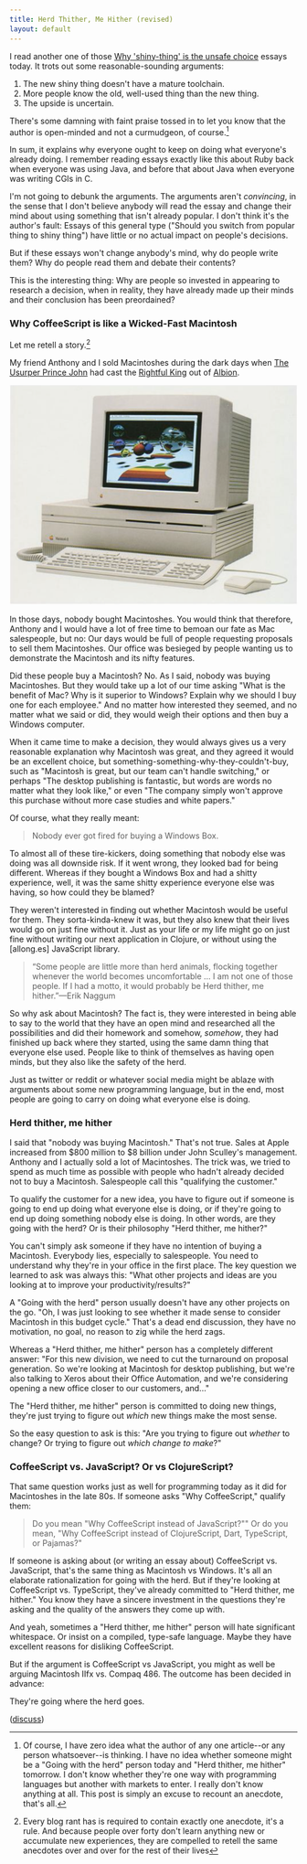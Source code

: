 ```yaml
---
title: Herd Thither, Me Hither (revised)
layout: default
---
```


I read another one of those [Why 'shiny-thing' is the unsafe choice][lostechies] essays today. It trots out some reasonable-sounding arguments:

[lostechies]: http://lostechies.com/bradcarleton/2013/10/23/coffeescript-vs-javascript-dog-eat-dog/

1. The new shiny thing doesn't have a mature toolchain.
2. More people know the old, well-used thing than the new thing.
3. The upside is uncertain.

There's some damning with faint praise tossed in to let you know that the author is open-minded and not a curmudgeon, of course.[^disclaimer]

In sum, it explains why everyone ought to keep on doing what everyone's already doing. I remember reading essays exactly like this about Ruby back when everyone was using Java, and before that about Java when everyone was writing CGIs in C.

[^disclaimer]: Of course, I have zero idea what the author of any one article--or any person whatsoever--is thinking. I have no idea whether someone might be a "Going with the herd" person today and "Herd thither, me hither" tomorrow. I don't know whether they're one way with programming languages but another with markets to enter. I really don't know anything at all. This post is simply an excuse to recount an anecdote, that's all.

I'm not going to debunk the arguments. The arguments aren't *convincing*, in the sense that I don't believe anybody will read the essay and change their mind about using something that isn't already popular. I don't think it's the author's fault: Essays of this general type ("Should you switch from popular thing to shiny thing") have little or no actual impact on people's decisions.

But if these essays won't change anybody's mind, why do people write them? Why do people read them and debate their contents?

This is the interesting thing: Why are people so invested in appearing to research a decision, when in reality, they have already made up their minds and their conclusion has been preordained?

### Why CoffeeScript is like a Wicked-Fast Macintosh

Let me retell a story.[^anecdote]

[^anecdote]: Every blog rant has is required to contain exactly one anecdote, it's a rule. And because people over forty don't learn anything new or accumulate new experiences, they are compelled to retell the same anecdotes over and over for the rest of their lives

My friend Anthony and I sold Macintoshes during the dark days when [The Usurper Prince John][sculley] had cast the [Rightful King][jobs] out of [Albion].

[sculley]: https://en.wikipedia.org/wiki/John_Sculley "John Sculley III"
[jobs]: https://en.wikipedia.org/wiki/Steve_Jobs "Steve Jobs"
[Albion]: http://apple.com "Apple"

[![Macintosh IIfx](/assets/images/iifx.png)](https://en.wikipedia.org/wiki/Macintosh_IIfx "Macintosh IIfx")

In those days, nobody bought Macintoshes. You would think that therefore, Anthony and I would have a lot of free time to bemoan our fate as Mac salespeople, but no: Our days would be full of people requesting proposals to sell them Macintoshes. Our office was besieged by people wanting us to demonstrate the Macintosh and its nifty features.

Did these people buy a Macintosh? No. As I said, nobody was buying Macintoshes. But they would take up a lot of our time asking "What is the benefit of Mac? Why is it superior to Windows? Explain why we should I buy one for each employee." And no matter how interested they seemed, and no matter what we said or did, they would weigh their options and then buy a Windows computer.

When it came time to make a decision, they would always gives us a very reasonable explanation why Macintosh was great, and they agreed it would be an excellent choice, but something-something-why-they-couldn't-buy, such as "Macintosh is great, but our team can't handle switching," or perhaps "The desktop publishing is fantastic, but words are words no matter what they look like," or even "The company simply won't approve this purchase without more case studies and white papers."

Of course, what they really meant:

> Nobody ever got fired for buying a Windows Box.

To almost all of these tire-kickers, doing something that nobody else was doing was all downside risk. If it went wrong, they looked bad for being different. Whereas if they bought a Windows Box and had a shitty experience, well, it was the same shitty experience everyone else was having, so how could they be blamed?

They weren't interested in finding out whether Macintosh would be useful for them. They sorta-kinda-knew it was, but they also knew that their lives would go on just fine without it. Just as your life or my life might go on just fine without writing our next application in Clojure, or without using the [allong.es] JavaScript library.

> “Some people are little more than herd animals, flocking together whenever the world becomes uncomfortable … I am not one of those people. If I had a motto, it would probably be Herd thither, me hither.”—Erik Naggum

So why ask about Macintosh? The fact is, they were interested in being able to say to the world that they have an open mind and researched all the possibilities and did their homework and somehow, *somehow*, they had finished up back where they started, using the same damn thing that everyone else used. People like to think of themselves as having open minds, but they also like the safety of the herd.

Just as twitter or reddit or whatever social media might be ablaze with arguments about some new programming language, but in the end, most people are going to carry on doing what everyone else is doing.

### Herd thither, me hither

I said that "nobody was buying Macintosh." That's not true. Sales at Apple increased from $800 million to $8 billion under John Sculley's management. Anthony and I actually sold a lot of Macintoshes. The trick was, we tried to spend as much time as possible with people who hadn't already decided not to buy a Macintosh. Salespeople call this "qualifying the customer."

To qualify the customer for a new idea, you have to figure out if someone is going to end up doing what everyone else is doing, or if they're going to end up doing something nobody else is doing. In other words, are they going with the herd? Or is their philosophy "Herd thither, me hither?"

You can't simply ask someone if they have no intention of buying a Macintosh. Everybody lies, especially to salespeople. You need to understand why they're in your office in the first place. The key question we learned to ask was always this: "What other projects and ideas are you looking at to improve your productivity/results?"

A "Going with the herd" person usually doesn't have any other projects on the go. "Oh, I was just looking to see whether it made sense to consider Macintosh in this budget cycle." That's a dead end discussion, they have no motivation, no goal, no reason to zig while the herd zags.

Whereas a "Herd thither, me hither" person has a completely different answer: "For this new division, we need to cut the turnaround on proposal generation. So we're looking at Macintosh for desktop publishing, but we're also talking to Xeros about their Office Automation, and we're considering opening a new office closer to our customers, and..."

The "Herd thither, me hither" person is committed to doing new things, they're just trying to figure out *which* new things make the most sense.

So the easy question to ask is this: "Are you trying to figure out *whether* to change? Or trying to figure out *which change to make*?"

### CoffeeScript vs. JavaScript? Or vs ClojureScript?

That same question works just as well for programming today as it did for Macintoshes in the late 80s. If someone asks "Why CoffeeScript," qualify them:

> Do you mean "Why CoffeeScript instead of JavaScript?"" Or do you mean, "Why CoffeeScript instead of ClojureScript, Dart, TypeScript, or Pajamas?"

If someone is asking about (or writing an essay about) CoffeeScript vs. JavaScript, that's the same thing as Macintosh vs Windows. It's all an elaborate rationalization for going with the herd. But if they're looking at CoffeeScript vs. TypeScript, they've already committed to "Herd thither, me hither." You know they have a sincere investment in the questions they're asking and the quality of the answers they come up with.

And yeah, sometimes a "Herd thither, me hither" person will hate significant whitespace. Or insist on a compiled, type-safe language. Maybe they have excellent reasons for disliking CoffeeScript.

But if the argument is CoffeeScript vs JavaScript, you might as well be arguing Macintosh IIfx vs. Compaq 486. The outcome has been decided in advance:

They're going where the herd goes.

([discuss](http://www.reddit.com/r/programming/comments/1rnd7u/herd_thither_me_hither/))